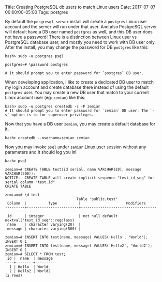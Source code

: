 Title: Creating PostgreSQL db users to match Linux users
Date: 2017-07-07 00:00:00-05:00
Tags: postgres



By default the `posgresql-server` install will create a `postgres` Linux
user account and the server will run under that user. And also
PostgreSQL server will default have a DB user named `postgres` as well,
and this DB user does not have a password! There is a distinction
between Linux user vs PostgreSQL database user, and mostly you need to
work with DB user only. After the install, you may change the password
for DB `postgres` like this:

    bash> sudo -u postgres psql

    postgres=# \password postgres

    # It should prompt you to enter password for `postgres` DB user.

When developing application, I like to create a dedicated DB user to
match my login account and create database there instead of using the
default `postgres` user. You may create a new DB user that match to your
current Linux account user (eg: `zemian`) like this:

    bash> sudo -u postgres createdb -s -P zemian
    # It should prompt you to enter password for `zemian` DB user. The `-s` option is to for superuser privileges.

Now that you have a DB user `zemian`, you may create a default database
for it.

    bash> createdb --username=zemian zemian

Now you may invoke `psql` under `zemian` Linux user session without any
parameters and it should log you in!

    bash> psql

    zemian=# CREATE TABLE test(id serial, name VARCHAR(20), message VARCHAR(500));
    NOTICE:  CREATE TABLE will create implicit sequence "test_id_seq" for serial column "test.id"
    CREATE TABLE

    zemian=# \d test
                                     Table "public.test"
     Column  |          Type          |                     Modifiers
    ---------+------------------------+---------------------------------------------------
     id      | integer                | not null default nextval('test_id_seq'::regclass)
     name    | character varying(20)  |
     message | character varying(500) |

    zemian=# INSERT INTO test(name, message) VALUES('Hello', 'World');
    INSERT 0 1
    zemian=# INSERT INTO test(name, message) VALUES('Hello2', 'World2');
    INSERT 0 1
    zemian=# SELECT * FROM test;
     id |  name  | message
    ----+--------+---------
      1 | Hello  | World
      2 | Hello2 | World2
    (2 rows)

